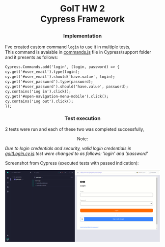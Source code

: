 # <p align="center">GoIT HW 2 </br>Cypress Framework</p>

### <p align="center">Implementation</p>

I've created custom command `login` to use it in multiple tests, </br>
This command is avaiable in [commands.js](./cypress/support/commands.js) file in Cypress/support folder </br> and it presents as follows:

```
Cypress.Commands.add('login', (login, password) => {
cy.get('#user_email').type(login);
cy.get('#user_email').should('have.value', login);
cy.get('#user_password').type(password);
cy.get('#user_password').should('have.value', password);
cy.contains('Log in').click();
cy.get('#open-navigation-menu-mobile').click();
cy.contains('Log out').click();
});
```

### <p align="center">Test execution</p>

2 tests were run and each of these two was completed successfully,</br>

  <p align="center">Note:</p>

_Due to login credentials and security, valid login credentials in [goitLogin.cy.js](./cypress/e2e/goitLogin.cy.js) test were changed to as follows: 'login' and 'password'_ <br>

Screenshot from Cypress (executed tests with passed indication): </br>

![Test execution screenshot](./assets/chrome%20I%2002.07.2024%20I%2014.55.59%20I.png)
